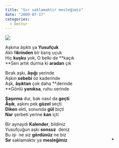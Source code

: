 ```yaml
---
title: "Sır saklamaktır mesleğimiz"
date: "2009-07-17"
categories: 
  - Destur
---
```


![](../uploads/image/800px-Sympetrum_flaveolum_-_side_(aka)(1).jpg)

Aşkına âşıktı ya **Yusufçuk**  
Aklı f**ikrinden** bir karış uçuk  
Hiç **kuşku** yok, O belki de **kaçık  
**Sen artık durma ki **aradan** çık

Bırak aşkı, **âşığı** yerinde  
Aşkın **sebebi** öz kaderinde  
Aşk, **âşıktan** çok daha **derinde  
**Gönlü **yanıksa**, ruhu serinde

**Şaşırma** dur, bak nasıl da **geçti  
Âşık**, aşkını pek **güzel** seçti  
**Diken** ekti, sonunda **gül** biçti  
**Nar** şerbeti yerine **kan** içti

Bir aynaydı **Kalender**, bildiniz  
Yusufçuğun aşkı **sonsuz**  deniz  
Bu işi  ne siz **gördünüz** ne biz  
**Sır** saklamaktır ya **mesleğimiz**                                    **\***
